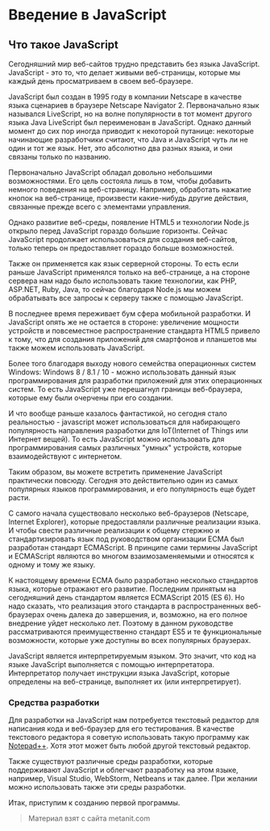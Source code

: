 # Введение в JavaScript

## Что такое JavaScript

Сегодняшний мир веб-сайтов трудно представить без языка JavaScript. JavaScript - это то, что делает живыми веб-страницы, которые мы каждый день просматриваем в своем веб-браузере.

JavaScript был создан в 1995 году в компании Netscape в качестве языка сценариев в браузере Netscape Navigator 2. Первоначально язык назывался LiveScript, но на волне популярности в тот момент другого языка Java LiveScript был переименован в JavaScript. Однако данный момент до сих пор иногда приводит к некоторой путанице: некоторые начинающие разработчики считают, что Java и JavaScript чуть ли не один и тот же язык. Нет, это абсолютно два разных языка, и они связаны только по названию.

Первоначально JavaScript обладал довольно небольшими возможностями. Его цель состояла лишь в том, чтобы добавить немного поведения на веб-страницу. Например, обработать нажатие кнопок на веб-странице, произвести какие-нибудь другие действия, связанные прежде всего с элементами управления.

Однако развитие веб-среды, появление HTML5 и технологии Node.js открыло перед JavaScript гораздо большие горизонты. Сейчас JavaScript продолжает использоваться для создания веб-сайтов, только теперь он предоставляет гораздо больше возможностей.

Также он применяется как язык серверной стороны. То есть если раньше JavaScript применялся только на веб-странице, а на стороне сервера нам надо было использовать такие технологии, как PHP, ASP.NET, Ruby, Java, то сейчас благодаря Node.js мы можем обрабатывать все запросы к серверу также с помощью JavaScript.

В последнее время переживает бум сфера мобильной разработки. И JavaScript опять же не остается в стороне: увеличение мощности устройств и повсеместное распространение стандарта HTML5 привело к тому, что для создания приложений для смартфонов и планшетов мы также можем использовать JavaScript.

Более того благодаря выходу нового семейства операционных систем Windows: Windows 8 / 8.1 / 10  - можно использовать данный язык программирования для разработки приложений для этих операционных систем. То есть JavaScript уже перешагнул границы веб-браузера, которые ему были очерчены при его создании.

И что вообще раньше казалось фантастикой, но сегодня стало реальностью  - javascript может использоваться для набирающего популярность направления разработки для IoT(Internet of Things или Интернет вещей). То есть JavaScript можно использовать для программирования самых различных "умных" устройств, которые взаимодействуют с интернетом.

Таким образом, вы можете встретить применение JavaScript практически повсюду. Сегодня это действительно один из самых популярных языков программирования, и его популярность еще будет расти.

С самого начала существовало несколько веб-браузеров (Netscape, Internet Explorer), которые предоставляли различные реализации языка. И чтобы свести различные реализации к общему стержню и стандартизировать язык под руководством организации ECMA был разработан стандарт ECMAScript. В принципе сами термины JavaScript и ECMAScript являются во многом взаимозаменяемыми и относятся к одному и тому же языку.

К настоящему времени ECMA было разработано несколько стандартов языка, которые отражают его развитие. Последним принятым на сегодняшний день стандартом является ECMAScript 2015 (ES 6). Но надо сказать, что реализация этого стандарта в распространенных веб-браузерах очень далека до завершения, и, возможно, на его полное внедрение уйдет несколько лет. Поэтому в данном руководстве рассматриваются преимущественно стандарт ES5 и те функциональные возможности, которые уже доступны во всех популярных браузерах.

JavaScript является интерпретируемым языком. Это значит, что код на языке JavaScript выполняется с помощью интерпретатора. Интерпретатор получает инструкции языка JavaScript, которые определены на веб-странице, выполняет их (или интерпретирует).

### Средства разработки

Для разработки на JavaScript нам потребуется текстовый редактор для написания кода и веб-браузер для его тестирования. В качестве текстового редактора я советую использовать такую программу как [Notepad++](https://notepad-plus-plus.org/download/v6.8.1.html). Хотя этот может быть любой другой текстовый редактор.

Также существуют различные среды разработки, которые поддерживают JavaScript и облегчают разработку на этом языке, например, Visual Studio, WebStorm, Netbeans и так далее. При желании можно использовать также эти среды разработки.

Итак, приступим к созданию первой программы.


> Материал взят с сайта metanit.com